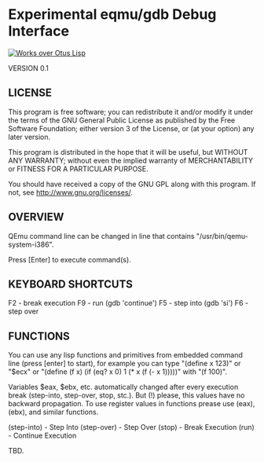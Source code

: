 Experimental eqmu/gdb Debug Interface
=====================================

[![Works over Otus Lisp](https://yuriy-chumak.github.io/ol/assets/view-project-page.svg)](https://yuriy-chumak.github.io/ol/)

VERSION 0.1

LICENSE
--------------------------------------------------------------

This program is free software;  you can redistribute it and/or
modify it under the terms of the GNU General Public License as
published by the Free Software Foundation; either version 3 of
the License, or (at your option) any later version.

This program is distributed in the hope that it will be useful,
but WITHOUT ANY WARRANTY; without even the implied warranty of
MERCHANTABILITY or FITNESS FOR A PARTICULAR PURPOSE.

You should have received a copy of the GNU GPL along with this
program. If not, see <http://www.gnu.org/licenses/>.


OVERVIEW
--------

QEmu command line can be changed in line that contains
"/usr/bin/qemu-system-i386".

Press [Enter] to execute command(s).


KEYBOARD SHORTCUTS
------------------

F2 - break execution
F9 - run (gdb 'continue')
F5 - step into (gdb 'si')
F6 - step over


FUNCTIONS
---------

You can use any lisp functions and primitives from embedded
command line (press [enter] to start), for example you can
type "(define x 123)" or "$ecx" or
"(define (f x) (if (eq? x 0) 1 (* x (f (- x 1)))))" with "(f 100)".

Variables $eax, $ebx, etc. automatically changed after every
execution break (step-into, step-over, stop, stc.). But (!)
please, this values have no backward propagation. To use
register values in functions prease use (eax), (ebx), and 
similar functions.

(step-into) - Step Into
(step-over) - Step Over
(stop) - Break Execution
(run) - Continue Execution

TBD.